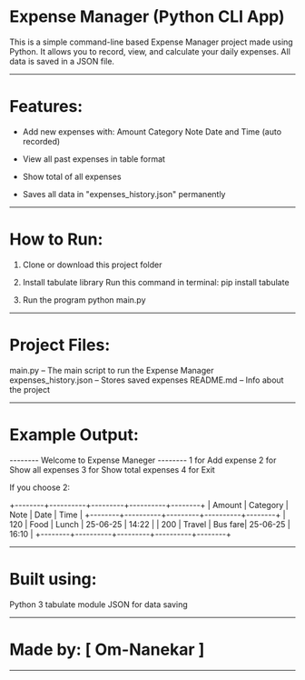 # Expense Manager (Python CLI App)

This is a simple command-line based Expense Manager project made using Python. It allows you to record, view, and calculate your daily expenses. All data is saved in a JSON file.

---

# Features:

* Add new expenses with:
  Amount
  Category
  Note
  Date and Time (auto recorded)

* View all past expenses in table format

* Show total of all expenses

* Saves all data in "expenses\_history.json" permanently

---

# How to Run:

1. Clone or download this project folder

2. Install tabulate library
   Run this command in terminal:
   pip install tabulate

3. Run the program
   python main.py

---

# Project Files:

main.py – The main script to run the Expense Manager
expenses_history.json – Stores saved expenses
README.md – Info about the project

---

# Example Output:

-------- Welcome to Expense Maneger --------
1 for Add expense
2 for Show all expenses
3 for Show total expenses
4 for Exit

If you choose 2:

+--------+----------+---------+----------+--------+
| Amount | Category | Note    | Date     | Time   |
+--------+----------+---------+----------+--------+
| 120    | Food     | Lunch   | 25-06-25 | 14:22  |
| 200    | Travel   | Bus fare| 25-06-25 | 16:10  |
+--------+----------+---------+----------+--------+

---

# Built using:

Python 3
tabulate module
JSON for data saving

---

# Made by: [ Om-Nanekar ]

---
